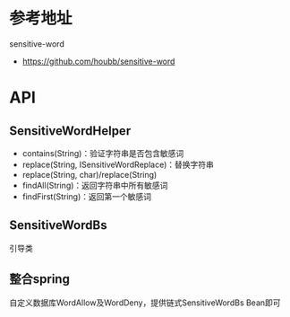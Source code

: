 # 参考地址
sensitive-word
- https://github.com/houbb/sensitive-word

# API
## SensitiveWordHelper
- contains(String)：验证字符串是否包含敏感词
- replace(String, ISensitiveWordReplace)：替换字符串
- replace(String, char)/replace(String)
- findAll(String)：返回字符串中所有敏感词
- findFirst(String)：返回第一个敏感词

## SensitiveWordBs
引导类

## 整合spring
自定义数据库WordAllow及WordDeny，提供链式SensitiveWordBs Bean即可
